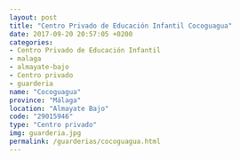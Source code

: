 ```yaml
---
layout: post
title: "Centro Privado de Educación Infantil Cocoguagua"
date: 2017-09-20 20:57:05 +0200
categories:
- Centro Privado de Educación Infantil
- malaga
- almayate-bajo
- Centro privado
- guarderia
name: "Cocoguagua"
province: "Málaga"
location: "Almayate Bajo"
code: "29015946"
type: "Centro privado"
img: guarderia.jpg
permalink: /guarderias/cocoguagua.html
---
```

